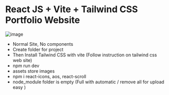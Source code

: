 # React JS + Vite + Tailwind CSS Portfolio Website

![image](https://github.com/user-attachments/assets/91905012-9123-48da-9d5a-20a028327c30)

* Normal Site, No components
* Create folder for project
* Then Install Tailwind CSS with vite (Follow instruction on tailwind css web site)
* npm run dev
* assets store images
* npm i react-icons, aos, react-scroll
* node_module folder is empty (Full with automatic / remove all for upload easy )
